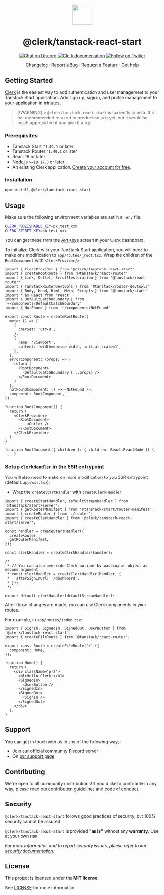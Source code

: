 <p align="center">
  <a href="https://clerk.com?utm_source=github&utm_medium=clerk_tanstack_start" target="_blank" rel="noopener noreferrer">
    <picture>
      <source media="(prefers-color-scheme: dark)" srcset="https://images.clerk.com/static/logo-dark-mode-400x400.png">
      <img src="https://images.clerk.com/static/logo-light-mode-400x400.png" height="64">
    </picture>
  </a>
  <br />
  <h1 align="center">@clerk/tanstack-react-start</h1>
</p>

<div align="center">

[![Chat on Discord](https://img.shields.io/discord/856971667393609759.svg?logo=discord)](https://clerk.com/discord)
[![Clerk documentation](https://img.shields.io/badge/documentation-clerk-green.svg)](https://clerk.com/docs?utm_source=github&utm_medium=clerk_tanstack_start)
[![Follow on Twitter](https://img.shields.io/twitter/follow/ClerkDev?style=social)](https://twitter.com/intent/follow?screen_name=ClerkDev)

[Changelog](https://github.com/clerk/javascript/blob/main/packages/tanstack-start/CHANGELOG.md)
·
[Report a Bug](https://github.com/clerk/javascript/issues/new?assignees=&labels=needs-triage&projects=&template=BUG_REPORT.yml)
·
[Request a Feature](https://feedback.clerk.com/roadmap)
·
[Get help](https://clerk.com/contact/support?utm_source=github&utm_medium=clerk_tanstack_start)

</div>

## Getting Started

[Clerk](https://clerk.com/?utm_source=github&utm_medium=clerk_tanstack_start) is the easiest way to add authentication and user management to your Tanstack Start application. Add sign up, sign in, and profile management to your application in minutes.

> [!WARNING] > `@clerk/tanstack-react-start` is currently in beta. It's not recommended to use it in production just yet, but it would be much appreciated if you give it a try.

### Prerequisites

- Tanstack Start `^1.49.1` or later
- Tanstack Router `^1.49.1` or later
- React 18 or later
- Node.js `>=18.17.0` or later
- An existing Clerk application. [Create your account for free](https://dashboard.clerk.com/sign-up?utm_source=github&utm_medium=clerk_tanstack_start).

### Installation

```sh
npm install @clerk/tanstack-react-start
```

## Usage

Make sure the following environment variables are set in a `.env` file:

```sh
CLERK_PUBLISHABLE_KEY=pk_test_xxx
CLERK_SECRET_KEY=sk_test_xxx
```

You can get these from the [API Keys](https://dashboard.clerk.com/last-active?path=api-keys) screen in your Clerk dashboard.

To initialize Clerk with your TanStack Start application, you will need to make one modification to `app/routes/_root.tsx`. Wrap the children of the `RootComponent` with `<ClerkProvider/>`

```tsx
import { ClerkProvider } from '@clerk/tanstack-react-start'
import { createRootRoute } from '@tanstack/react-router'
import { Link, Outlet, ScrollRestoration } from '@tanstack/react-router'
import { TanStackRouterDevtools } from '@tanstack/router-devtools'
import { Body, Head, Html, Meta, Scripts } from '@tanstack/start'
import * as React from 'react'
import { DefaultCatchBoundary } from '~/components/DefaultCatchBoundary'
import { NotFound } from '~/components/NotFound'

export const Route = createRootRoute({
  meta: () => [
    {
      charSet: 'utf-8',
    },
    {
      name: 'viewport',
      content: 'width=device-width, initial-scale=1',
    },
  ],
  errorComponent: (props) => {
    return (
      <RootDocument>
        <DefaultCatchBoundary {...props} />
      </RootDocument>
    )
  },
  notFoundComponent: () => <NotFound />,
  component: RootComponent,
})

function RootComponent() {
  return (
    <ClerkProvider>
      <RootDocument>
          <Outlet />
      </RootDocument>
    </ClerkProvider>
  )
}

function RootDocument({ children }: { children: React.ReactNode }) { ... }
```

### Setup `clerkHandler` in the SSR entrypoint

You will also need to make on more modification to you SSR entrypoint (default: `app/ssr.tsx`):

- Wrap the `createStartHandler` with `createClerkHandler`

```tsx
import { createStartHandler, defaultStreamHandler } from '@tanstack/start/server';
import { getRouterManifest } from '@tanstack/start/router-manifest';
import { createRouter } from './router';
import { createClerkHandler } from '@clerk/tanstack-react-start/server';

const handler = createStartHandler({
  createRouter,
  getRouterManifest,
});

const clerkHandler = createClerkHandler(handler);

/*
 * // You can also override Clerk options by passing an object as second argument
 * const clerkHandler = createClerkHandler(handler, {
 *   afterSignInUrl: '/dashboard',
 * });
 */

export default clerkHandler(defaultStreamHandler);
```

After those changes are made, you can use Clerk components in your routes.

For example, in `app/routes/index.tsx`:

```tsx
import { SignIn, SignedIn, SignedOut, UserButton } from '@clerk/tanstack-react-start';
import { createFileRoute } from '@tanstack/react-router';

export const Route = createFileRoute('/')({
  component: Home,
});

function Home() {
  return (
    <div className='p-2'>
      <h1>Hello Clerk!</h1>
      <SignedIn>
        <UserButton />
      </SignedIn>
      <SignedOut>
        <SignIn />
      </SignedOut>
    </div>
  );
}
```

## Support

You can get in touch with us in any of the following ways:

- Join our official community [Discord server](https://clerk.com/discord)
- On [our support page](https://clerk.com/contact/support?utm_source=github&utm_medium=clerk_tanstack_start)

## Contributing

We're open to all community contributions! If you'd like to contribute in any way, please read [our contribution guidelines](https://github.com/clerk/javascript/blob/main/docs/CONTRIBUTING.md) and [code of conduct](https://github.com/clerk/javascript/blob/main/docs/CODE_OF_CONDUCT.md).

## Security

`@clerk/tanstack-react-start` follows good practices of security, but 100% security cannot be assured.

`@clerk/tanstack-react-start` is provided **"as is"** without any **warranty**. Use at your own risk.

_For more information and to report security issues, please refer to our [security documentation](https://github.com/clerk/javascript/blob/main/docs/SECURITY.md)._

## License

This project is licensed under the **MIT license**.

See [LICENSE](https://github.com/clerk/javascript/blob/main/packages/tanstack-start/LICENSE) for more information.
